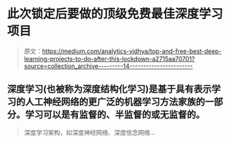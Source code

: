 # 此次锁定后要做的顶级免费最佳深度学习项目

> 原文：<https://medium.com/analytics-vidhya/top-and-free-best-deep-learning-projects-to-do-after-this-lockdown-a2715aa70701?source=collection_archive---------14----------------------->

## **深度学习**(也被称为**深度结构化学习**)是基于具有表示学习的人工神经网络的更广泛的机器学习方法家族的一部分。学习可以是有监督的、半监督的或无监督的。

> 深度学习架构，如深度神经网络、深度信念网络…